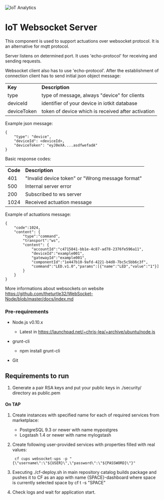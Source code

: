 ![IoT Analytics](https://github.intel.com/dppaas/dp-dashboard/blob/master/public-interface/dashboard/public/img/menu/dcgarg.png)

# IoT Websocket Server

This component is used to support actuations over websocket protocol. It is an alternative for mqtt protocol. 

Server listens on determined port. It uses 'echo-protocol' for receiving and sending requests.

Websocket client also has to use 'echo-protocol'. After the establishment of connection client has to send initial json object message:

<table>
 <tbody>
  <tr>
   <td><b>Key</b></td><td><b>Description</b></td>
  </tr>
  <tr>
   <td>type</td><td>type of message, always "device" for clients</td>
  </tr>
  <tr>
   <td>deviceId</td><td>identifier of your device in iotkit database</td>
  </tr>
  <tr>
   <td>deviceToken</td><td>token of device which is received after activation</td>
  </tr>
 </tbody>
</table>

 Example json message:
```
{
    "type": "device",
    "deviceId": <deviceId>,
    "deviceToken": "eyJ0eXA....asdfwefadA"
}
```

Basic response codes:
<table>
 <tbody>
  <tr>
   <td><b>Code</b></td><td><b>Description</b></td>
  </tr>
  <tr>
   <td>401</td><td>"Invalid device token" or "Wrong message format"</td>
  </tr>
  <tr>
   <td>500</td><td>Internal server error</td>
  </tr>
  <tr>
   <td>200</td><td>Subscribed to ws server</td>
  </tr>
  <tr>
   <td>1024</td><td>Received actuation message</td>
  </tr>
 </tbody>
</table>

Example of actuations message:
```
{
    "code":1024,
    "content": {
        "type":"command",
        "transport":"ws",
        "content": {
            "accountId":"c4715841-bb1e-4c87-ad78-2376fe596a11",
            "deviceId":"example001",
            "gatewayId":"example001",
            "componentId":"1e447b10-9afd-4221-b4d8-7bc5c5bb6c3f",
            "command":"LED.v1.0","params":[{"name":"LED","value":"1"}]
        }
    }
}
```

More informations about websockets on website https://github.com/theturtle32/WebSocket-Node/blob/master/docs/index.md


### Pre-requirements
- Node.js v0.10.x
    - Latest in https://launchpad.net/~chris-lea/+archive/ubuntu/node.js
    
- grunt-cli
    - npm install grunt-cli

- Git

## Requirements to run

1. Generate a pair RSA keys and put your public keys in ./security/ directory as  public.pem

#### On TAP
1. Create instances with specified name for each of required services from marketplace:
    * PostgreSQL 9.3 or newer with name mypostgres
    * Logstash 1.4 or newer with name mylogstash
    
1. Create following user-provided services with properties filled with real values:

        cf cups websocket-ups -p "{\"username\":\"${USER}\",\"password\":\"${PASSWORD}\"}"

1. Executing ./cf-deploy.sh in main repository catalog builds package and pushes it to CF as an app with name {SPACE}-dashboard where space is currently selected space by cf t -s "SPACE"  
1. Check logs and wait for application start.
